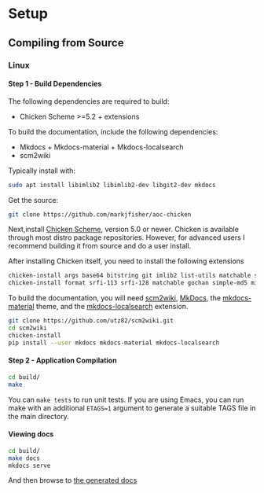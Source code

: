 # Setup

## Compiling from Source

### Linux

#### Step 1 - Build Dependencies

The following dependencies are required to build:

- Chicken Scheme >=5.2 + extensions

To build the documentation, include the following dependencies:

- Mkdocs + Mkdocs-material + Mkdocs-localsearch
- scm2wiki

Typically install with:

``` bash
sudo apt install libimlib2 libimlib2-dev libgit2-dev mkdocs
```


Get the source:

```sh
git clone https://github.com/markjfisher/aoc-chicken
```

Next,install [Chicken Scheme](https://call-cc.org), version 5.0 or
newer. Chicken is available through most distro package
repositories. However, for advanced users I recommend building it
from source and do a user install.

After installing Chicken itself, you need to install the following
extensions

```sh
chicken-install args base64 bitstring git imlib2 list-utils matchable srfi-1 srfi-4 srfi-13 srfi-14 srfi-18 srfi-41 srfi-69 stack test
chicken-install format srfi-113 srfi-128 matchable gochan simple-md5 miscmacros md5 message-digest-utils
```

To build the documentation, you will need [scm2wiki](https://github.com/utz82/scm2wiki),
[MkDocs](https://www.mkdocs.org/), the [mkdocs-material](https://github.com/squidfunk/mkdocs-material) theme,
and the [mkdocs-localsearch](https://github.com/wilhelmer/mkdocs-localsearch)
extension.

```sh
git clone https://github.com/utz82/scm2wiki.git
cd scm2wiki
chicken-install
pip install --user mkdocs mkdocs-material mkdocs-localsearch
```


#### Step 2 - Application Compilation

```sh
cd build/
make
```

You can `make tests` to run unit tests. If you are using Emacs, you
can run make with an additional `ETAGS=1` argument to generate a
suitable TAGS file in the main directory.


#### Viewing docs

```sh
cd build/
make docs
mkdocs serve
```

And then browse to [the generated docs](http://localhost:8000)

